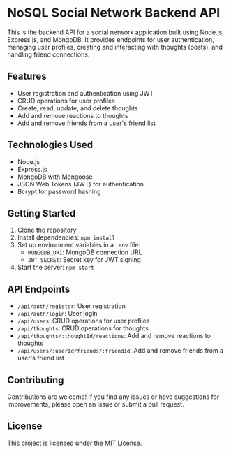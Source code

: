# NoSQL Social Network Backend API

This is the backend API for a social network application built using Node.js, Express.js, and MongoDB. It provides endpoints for user authentication, managing user profiles, creating and interacting with thoughts (posts), and handling friend connections.

## Features

- User registration and authentication using JWT
- CRUD operations for user profiles
- Create, read, update, and delete thoughts
- Add and remove reactions to thoughts
- Add and remove friends from a user's friend list

## Technologies Used

- Node.js
- Express.js
- MongoDB with Mongoose
- JSON Web Tokens (JWT) for authentication
- Bcrypt for password hashing

## Getting Started

1. Clone the repository
2. Install dependencies: `npm install`
3. Set up environment variables in a `.env` file:
   - `MONGODB_URI`: MongoDB connection URL
   - `JWT_SECRET`: Secret key for JWT signing
4. Start the server: `npm start`

## API Endpoints

- `/api/auth/register`: User registration
- `/api/auth/login`: User login
- `/api/users`: CRUD operations for user profiles
- `/api/thoughts`: CRUD operations for thoughts
- `/api/thoughts/:thoughtId/reactions`: Add and remove reactions to thoughts
- `/api/users/:userId/friends/:friendId`: Add and remove friends from a user's friend list

## Contributing

Contributions are welcome! If you find any issues or have suggestions for improvements, please open an issue or submit a pull request.

## License

This project is licensed under the [MIT License](LICENSE).